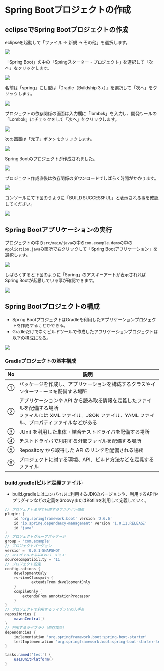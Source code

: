 # Spring Bootプロジェクトの作成

## eclipseでSpring Bootプロジェクトの作成

eclipseを起動して「ファイル -> 新規 -> その他」を選択します。

![](https://www.image-pit.com/sboot-text/img/hello-spring-new-project.png)

「Spring Boot」の中の「Springスターター・プロジェクト」を選択して「次へ」をクリックします。

![](https://www.image-pit.com/sboot-text/img/hello-spring-new-project-1.png)

名前は「spring」にし型は「Gradle（Buildship 3.x）」を選択して「次へ」をクリックします。

![](https://www.image-pit.com/sboot-text/img/hello-spring-new-project-2.png)

プロジェクトの依存関係の画面は入力欄に「lombok」を入力し、開発ツールの「Lombok」にチェックをして「次へ」をクリックします。

![](https://www.image-pit.com/sboot-text/img/hello-spring-new-project-4.png)

次の画面は「完了」ボタンをクリックします。

![](https://www.image-pit.com/sboot-text/img/hello-spring-new-project-5.png)

Spring Bootのプロジェクトが作成されました。

![](https://www.image-pit.com/sboot-text/img/hello-spring-new-project-6.png)

プロジェクト作成直後は依存関係のダウンロードでしばらく時間がかかります。

![](https://www.image-pit.com/sboot-text/img/hello-spring-new-project-7.png)

コンソールにて下図のうように「BUILD SUCCESSFUL」と表示される事を確認してください。

![](https://www.image-pit.com/sboot-text/img/hello-spring-new-project-8.png)

## Spring Bootアプリケーションの実行

プロジェクトの中の`src/main/java`の中の`com.example.demo`の中の`Application.java`の箇所で右クリックして「Spring Bootアプリケーション」を選択します。

![](https://www.image-pit.com/sboot-text/img/hello-spring-new-project-9.png)

しばらくすると下図のように「Spring」のアスキーアートが表示されればSpring Bootが起動している事が確認できます。

![](https://www.image-pit.com/sboot-text/img/hello-spring-new-project-10.png)

## Spring Bootプロジェクトの構成

- Spring BootプロジェクトはGradleを利用したアプリケーションプロジェクトを作成することができる。
- Gradleだけでなくビルドツールで作成したアプリケーションプロジェクトは以下の構成になる。

![](https://www.image-pit.com/sboot-text/img/gradle-project-structure-01.png)

### Gradleプロジェクトの基本構成

No|説明
---|---
①|パッケージを作成し、アプリケーションを構成するクラスやインターフェースを配備する場所
②|アプリケーションや API から読み取る情報を定義したファイルを配備する場所<br>ファイルには XML ファイル、JSON ファイル、YAML ファイル、プロパティファイルなどがある
③|JUnit を利用した単体・結合テストドライバを配備する場所
④|テストドライバで利用する外部ファイルを配備する場所
⑤|Repository から取得した API のリンクを配備される場所
⑥|プロジェクトに対する環境、API、ビルド方法などを定義するファイル

### build.gradle(ビルド定義ファイル)

- build.gradleにはコンパイルに利用するJDKのバージョンや、利用するAPIやプラグインなどの定義をGroovyまたはKotlinを利用して定義していく。

```groovy
// プロジェクト全体で利用するプラグイン機能
plugins {
	id 'org.springframework.boot' version '2.6.6'
	id 'io.spring.dependency-management' version '1.0.11.RELEASE'
	id 'java'
}
// プロジェクトグループパッケージ
group = 'com.example'
// プロジェクトバージョン
version = '0.0.1-SNAPSHOT'
// コンパイルするJDKのバージョン
sourceCompatibility = '11'
// プロジェクト設定
configurations {
	developmentOnly
    runtimeClasspath {
            extendsFrom developmentOnly
    }
	compileOnly {
		extendsFrom annotationProcessor
	}
}
// プロジェクトで利用するライブラリの入手先
repositories {
	mavenCentral()
}
// 利用するライブラリ（依存関係）
dependencies {
	implementation 'org.springframework.boot:spring-boot-starter'
	testImplementation 'org.springframework.boot:spring-boot-starter-test'
}

tasks.named('test') {
	useJUnitPlatform()
}
```


